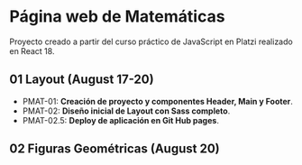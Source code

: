# Página web de Matemáticas

Proyecto creado a partir del curso práctico de JavaScript en Platzi realizado en React 18.

## 01 Layout (August 17-20)

- PMAT-01: **Creación de proyecto y componentes Header, Main y Footer**.
- PMAT-02: **Diseño inicial de Layout con Sass completo**.
- PMAT-02.5: **Deploy de aplicación en Git Hub pages**.

## 02 Figuras Geométricas (August 20)
